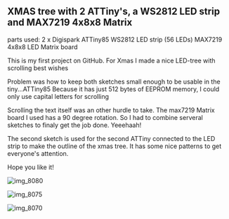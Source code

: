 ## XMAS tree with 2 ATTiny's, a WS2812 LED strip and MAX7219 4x8x8 Matrix

parts used:
2 x Digispark ATTiny85
WS2812 LED strip (56 LEDs)
MAX7219 4x8x8 LED Matrix board

This is my first project on GitHub. For Xmas I made a nice LED-tree with scrolling best wishes

Problem was how to keep both sketches small enough to be usable in the tiny...ATTiny85
Because it has just 512 bytes of EEPROM memory, I could only use capital letters for scrolling

Scrolling the text itself was an other hurdle to take. The max7219 Matrix board I used has a 90 degree rotation.
So I had to combine serveral sketches to finaly get the job done. Yeeehaah!

The second sketch is used for the second ATTiny connected to the LED strip to make the outline of the xmas tree.
It has some nice patterns to get everyone's attention.

Hope you like it!

![img_8080](https://user-images.githubusercontent.com/45515609/50308323-2ba22780-049b-11e9-9527-6db87fddcc79.jpg)


![img_8075](https://user-images.githubusercontent.com/45515609/50308214-e4b43200-049a-11e9-99c8-837cc73728cb.jpg)


![img_8070](https://user-images.githubusercontent.com/45515609/50307274-3d360000-0498-11e9-997c-61528e27ea76.JPG)
